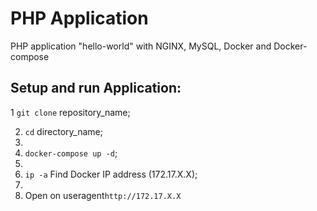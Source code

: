# PHP Application
PHP application "hello-world" with NGINX, MySQL, Docker and Docker-compose

## Setup and run Application:

1 `git clone` repository_name;

2. `cd` directory_name; 
3. 
4. `docker-compose up -d`;
5. 
6. `ip -a` Find Docker IP address (172.17.X.X);
7. 
8. Open on useragent`http://172.17.X.X` 
